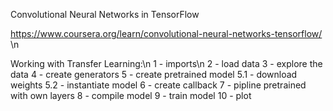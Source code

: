 Convolutional Neural Networks in TensorFlow

https://www.coursera.org/learn/convolutional-neural-networks-tensorflow/ \n

Working with Transfer Learning:\n
1 - imports\n
2 - load data
3 - explore the data
4 - create generators
5 - create pretrained model
  5.1 - download weights
  5.2 - instantiate model
6 - create callback
7 - pipline pretrained with own layers
8 - compile model
9 - train model
10 - plot
